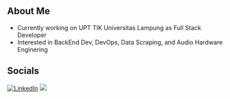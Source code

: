 ## About Me

- Currently working on UPT TIK Universitas Lampung as Full Stack Developer
- Interested in BackEnd Dev, DevOps, Data Scraping, and Audio Hardware Enginering

## Socials
[![LinkedIn](https://img.shields.io/badge/LinkedIn-%230077B5.svg?logo=linkedin&logoColor=white)](https://linkedin.com/in/tegar-pambudi) [![](https://visitcount.itsvg.in/api?id=inutwp&icon=1&color=1)](https://visitcount.itsvg.in)
